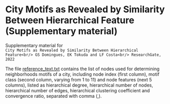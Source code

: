 # City Motifs as Revealed by Similarity Between Hierarchical Feature (Supplementary material)

Supplementary material for <br/>
`City Motifs as Revealed by Similarity Between Hierarchical Feature<br/>
GS Domingues, EK Tokuda and LF Costa<br/>
ResearchGate, 2022`

The file [reference_text.txt](https://github.com/ericktokuda/city-motifs-data/blob/main/reference_features.txt) contains the list of nodes used for determining neighborhoods motifs of a city, including node index (first column), motif class (second column, varying from 1 to 11) and node features (next 5 columns), listed as hierarchical degree, hierarchical number of nodes, hierarchical number of edges, hierarchical clustering coefficient and convergence ratio, separated with comma (,).

